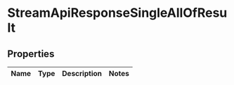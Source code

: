 

# StreamApiResponseSingleAllOfResult


## Properties

| Name | Type | Description | Notes |
|------------ | ------------- | ------------- | -------------|




